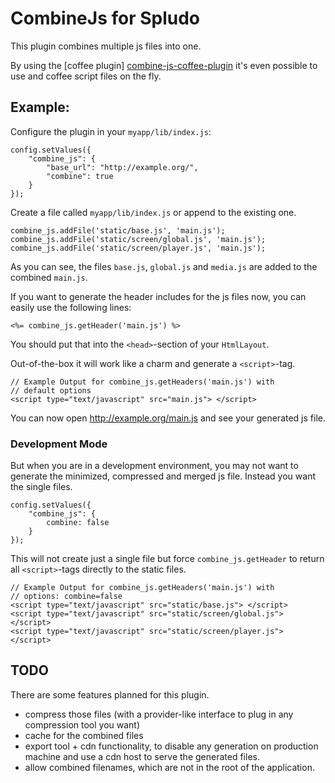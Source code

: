 CombineJs for Spludo
=====================

This plugin combines multiple js files into one.

By using the [coffee plugin] [combine-js-coffee-plugin] it's even possible to use
and coffee script files on the fly.

  [combine-js-coffee-plugin]: http://github.com/DracoBlue/spludo-plugins/tree/master/combine-js-coffee/

Example:
-------------------

Configure the plugin in your `myapp/lib/index.js`:

    config.setValues({
        "combine_js": {
            "base_url": "http://example.org/",
            "combine": true
        }
    });

Create a file called `myapp/lib/index.js` or append to the existing one.

    combine_js.addFile('static/base.js', 'main.js');
    combine_js.addFile('static/screen/global.js', 'main.js');
    combine_js.addFile('static/screen/player.js', 'main.js');

As you can see, the files `base.js`, `global.js` and `media.js` are added to
the combined `main.js`.

If you want to generate the header includes for the js files now, you can
easily use the following lines:

    <%= combine_js.getHeader('main.js') %>

You should put that into the `<head>`-section of your `HtmlLayout`.

Out-of-the-box it will work like a charm and generate a `<script>`-tag.
    
    // Example Output for combine_js.getHeaders('main.js') with
    // default options
    <script type="text/javascript" src="main.js"> </script>

You can now open http://example.org/main.js and see your
generated js file.
    
### Development Mode

But when you are in a development environment, you may not want to generate the
minimized, compressed and merged js file. Instead you want the single files.

    config.setValues({
        "combine_js": {
            combine: false
        }
    });

This will not create just a single file but force `combine_js.getHeader` to
return all `<script>`-tags directly to the static files.

    // Example Output for combine_js.getHeaders('main.js') with
    // options: combine=false
    <script type="text/javascript" src="static/base.js"> </script>
    <script type="text/javascript" src="static/screen/global.js"> </script>
    <script type="text/javascript" src="static/screen/player.js"> </script>
    
TODO
----

There are some features planned for this plugin.

- compress those files (with a provider-like interface to plug in any
  compression tool you want)
- cache for the combined files
- export tool + cdn functionality, to disable any generation on production
  machine and use a cdn host to serve the generated files.
- allow combined filenames, which are not in the root of the application.